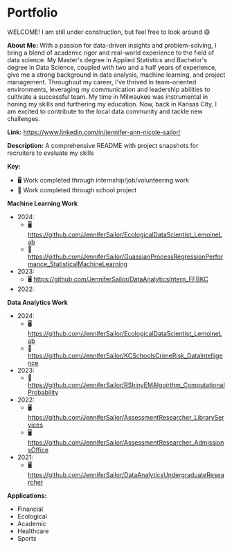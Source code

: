 # Portfolio

WELCOME! I am still under construction, but feel free to look around :smile:

**About Me:**
With a passion for data-driven insights and problem-solving, I bring a blend of academic rigor and real-world experience to the field of data science. My Master's degree in Applied Statistics and Bachelor's degree in Data Science, coupled with two and a half years of experience, give me a strong background in data analysis, machine learning, and project management. 
Throughout my career, I've thrived in team-oriented environments, leveraging my communication and leadership abilities to cultivate a successful team. My time in Milwaukee was instrumental in honing my skills and furthering my education. Now, back in Kansas City, I am excited to contribute to the local data community and tackle new challenges.

**Link:** https://www.linkedin.com/in/jennifer-ann-nicole-sailor/

**Description:**
A comprehensive README with project snapshots for recruiters to evaluate my skills

**Key:**
- :desktop_computer: Work completed through internship/job/volunteering work
- :notebook: Work completed through school project

**Machine Learning Work**
- 2024:
  - :desktop_computer: https://github.com/JenniferSailor/EcologicalDataScientist_LemoineLab
  - :notebook: https://github.com/JenniferSailor/GuassianProcessRegressionPerformance_StatisticalMachineLearning
- 2023:
  - :desktop_computer: https://github.com/JenniferSailor/DataAnalyticsIntern_FFBKC
- 2022:


**Data Analytics Work**
- 2024:
  - :desktop_computer: https://github.com/JenniferSailor/EcologicalDataScientist_LemoineLab
  - :notebook: https://github.com/JenniferSailor/KCSchoolsCrimeRisk_DataIntelligence
- 2023:
  - :notebook: https://github.com/JenniferSailor/RShinyEMAlgoirthm_ComputationalProbability
- 2022:
  - :desktop_computer: https://github.com/JenniferSailor/AssessmentResearcher_LibraryServices
  - :desktop_computer: https://github.com/JenniferSailor/AssessmentResearcher_AdmissionsOffice
- 2021:
  - :desktop_computer: https://github.com/JenniferSailor/DataAnalyticsUndergraduateResearcher


**Applications:**
- Financial
- Ecological
- Academic
- Healthcare
- Sports
